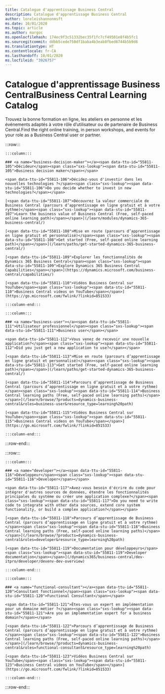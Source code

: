 ```yaml
---
title: Catalogue d'apprentissage Business Central
description: Catalogue d'apprentissage Business Central
author: loreleishannonmsft
ms.date: 10/01/2020
ms.topic: article
ms.author: margoc
ms.openlocfilehash: 174ec9f3c51332bec35f1fc7cf49501e8f4b5fc1
ms.sourcegitcommit: ddbb5cede750df1baba4b3eab8fbed6744b5b9d6
ms.translationtype: HT
ms.contentlocale: fr-CA
ms.lasthandoff: 10/01/2020
ms.locfileid: "3926757"
---
```

# <a name="business-central-learning-catalog"></a><span data-ttu-id="55811-103">Catalogue d'apprentissage Business Central</span><span class="sxs-lookup"><span data-stu-id="55811-103">Business Central Learning Catalog</span></span>

<span data-ttu-id="55811-104">Trouvez la bonne formation en ligne, les ateliers en personne et les événements adaptés à votre rôle d’utilisateur ou de partenaire de Business Central.</span><span class="sxs-lookup"><span data-stu-id="55811-104">Find the right online training, in person workshops, and events for your role as a Business Central user or partner.</span></span>

:::row:::

    :::column:::

    ### <a name="business-decision-maker"></a><span data-ttu-id="55811-105">Décideur</span><span class="sxs-lookup"><span data-stu-id="55811-105">Business decision maker</span></span>

    <span data-ttu-id="55811-106">Décidez-vous d'investir dans les nouvelles technologies ?</span><span class="sxs-lookup"><span data-stu-id="55811-106">Do you decide whether to invest in new technologies?</span></span> 

    [<span data-ttu-id="55811-107">Découvrez la valeur commerciale de Business Central (parcours d’apprentissage en ligne gratuit et à votre rythme)</span><span class="sxs-lookup"><span data-stu-id="55811-107">Learn the business value of Business Central (Free, self-paced online learning path)</span></span>](/learn/modules/dynamics-365-business-central/)

    [<span data-ttu-id="55811-108">Mise en route (parcours d’apprentissage en ligne gratuit et personnalisé)</span><span class="sxs-lookup"><span data-stu-id="55811-108">Get started (Free, self-paced online learning path)</span></span>](/learn/paths/get-started-dynamics-365-business-central/)

    [<span data-ttu-id="55811-109">Explorer les fonctionnalités de Dynamics 365 Business Central</span><span class="sxs-lookup"><span data-stu-id="55811-109">Explore Dynamics 365 Business Central Capabilities</span></span>](https://dynamics.microsoft.com/business-central/capabilities/)

    [<span data-ttu-id="55811-110">Vidéos Business Central sur YouTube</span><span class="sxs-lookup"><span data-stu-id="55811-110">Business Central videos on YouTube</span></span>](https://go.microsoft.com/fwlink/?linkid=851533)

    :::column-end:::

    :::column:::

    ### <a name="business-user"></a><span data-ttu-id="55811-111">Utilisateur professionnel</span><span class="sxs-lookup"><span data-stu-id="55811-111">Business user</span></span>

    <span data-ttu-id="55811-112">Vous venez de recevoir une nouvelle application?</span><span class="sxs-lookup"><span data-stu-id="55811-112">Did you just get a new application to use?</span></span> 

    [<span data-ttu-id="55811-113">Mise en route (parcours d’apprentissage en ligne gratuit et personnalisé)</span><span class="sxs-lookup"><span data-stu-id="55811-113">Get started (Free, self-paced online learning path)</span></span>](/learn/paths/get-started-dynamics-365-business-central/)

    [<span data-ttu-id="55811-114">Parcours d’apprentissage de Business Central (parcours d’apprentissage en ligne gratuit et à votre rythme)</span><span class="sxs-lookup"><span data-stu-id="55811-114">Business Central learning paths (Free, self-paced online learning paths)</span></span>](/learn/browse/?products=dynamics-business-central&roles=business-user&resource_type=learning%20path)

    [<span data-ttu-id="55811-115">Vidéos Business Central sur YouTube</span><span class="sxs-lookup"><span data-stu-id="55811-115">Business Central videos on YouTube</span></span>](https://go.microsoft.com/fwlink/?linkid=851533)

    :::column-end:::

:::row-end:::

:::row:::

    :::column:::

    ### <a name="developer"></a><span data-ttu-id="55811-116">Développeur</span><span class="sxs-lookup"><span data-stu-id="55811-116">Developer</span></span>

    <span data-ttu-id="55811-117">Avez-vous besoin d'écrire du code pour intégrer d'autres sources de données, étendre les fonctionnalités principales du système ou créer une application complexe?</span><span class="sxs-lookup"><span data-stu-id="55811-117">Do you need to write code to integrate with other data sources, extend core system functionality, or build a complex application?</span></span>

    [<span data-ttu-id="55811-118">Parcours d’apprentissage de Business Central (parcours d’apprentissage en ligne gratuit et à votre rythme)</span><span class="sxs-lookup"><span data-stu-id="55811-118">Business Central learning paths (Free, self-paced online learning paths)</span></span>](/learn/browse/?products=dynamics-business-central&roles=developer&resource_type=learning%20path)

    [<span data-ttu-id="55811-119">Documentation pour développeurs</span><span class="sxs-lookup"><span data-stu-id="55811-119">Developer documentation</span></span>](/dynamics365/business-central/dev-itpro/developer/devenv-dev-overview)

    :::column-end:::

    :::column:::

    ### <a name="functional-consultant"></a><span data-ttu-id="55811-120">Consultant fonctionnel</span><span class="sxs-lookup"><span data-stu-id="55811-120">Functional Consultant</span></span>
    
    <span data-ttu-id="55811-121">Êtes-vous un expert en implémentation pour un domaine métier ?</span><span class="sxs-lookup"><span data-stu-id="55811-121">Are you an implementation expert for a business domain?</span></span> 

    [<span data-ttu-id="55811-122">Parcours d’apprentissage de Business Central (parcours d’apprentissage en ligne gratuit et à votre rythme)</span><span class="sxs-lookup"><span data-stu-id="55811-122">Business Central learning paths (Free, self-paced online learning paths)</span></span>](/learn/browse/?products=dynamics-business-central&roles=functional-consultant&resource_type=learning%20path)

    [<span data-ttu-id="55811-123">Vidéos Business Central sur YouTube</span><span class="sxs-lookup"><span data-stu-id="55811-123">Business Central videos on YouTube</span></span>](https://go.microsoft.com/fwlink/?linkid=851533)

    :::column-end:::

:::row-end:::

